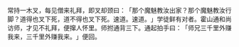 常持一木叉，每见僧来礼拜，即叉却颈曰：​「那个魔魅教汝出家？那个魔魅教汝行脚？道得也叉下死，道不得也叉下死。速道。速道。​」学徒鲜有对者。霍山通和尚访师，才见不礼拜，便撺人怀里。师拊通背三下。通起拍手曰：​「师兄三千里外赚我来，三千里外赚我来。​」便回。